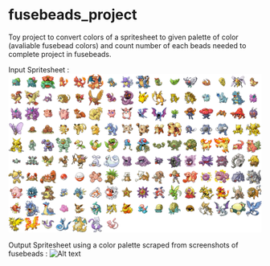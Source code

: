 # fusebeads_project
Toy project to convert colors of a spritesheet to given palette of color (avaliable fusebead colors) and count number of each beads needed to complete project in fusebeads.

Input Spritesheet :
![Alt text](spritesheet.png)


Output Spritesheet using a color palette scraped from screenshots of fusebeads : 
![Alt text]([PROCESSEDspritesheet.png])
